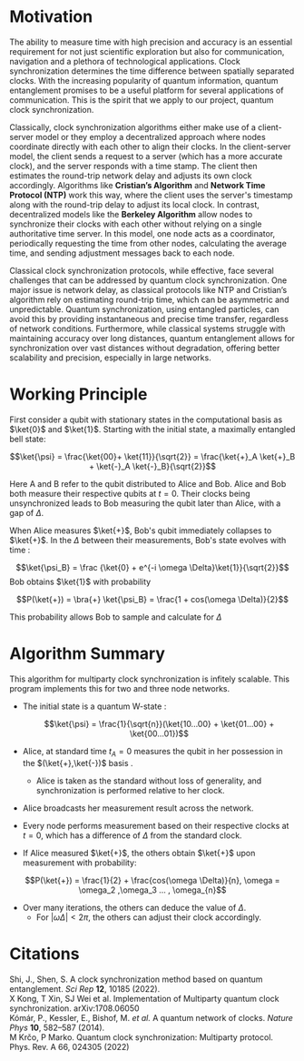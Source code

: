 # Motivation
The ability to measure time with high precision and accuracy is an essential requirement for not just scientific exploration but also for communication, navigation and a plethora of technological applications. 
Clock synchronization determines the time difference between spatially separated clocks. 
With the increasing popularity of quantum information, quantum entanglement promises to be a useful platform for several applications of communication. This is the spirit that we apply to our project, quantum clock synchronization.

Classically, clock synchronization algorithms either make use of a client-server model or they employ a decentralized approach where nodes coordinate directly with each other to align their clocks. In the client-server model, the client sends a request to a server (which has a more accurate clock), and the server responds with a time stamp. The client then estimates the round-trip network delay and adjusts its own clock accordingly. Algorithms like **Cristian’s Algorithm** and **Network Time Protocol (NTP)** work this way, where the client uses the server's timestamp along with the round-trip delay to adjust its local clock. In contrast, decentralized models like the **Berkeley Algorithm** allow nodes to synchronize their clocks with each other without relying on a single authoritative time server. In this model, one node acts as a coordinator, periodically requesting the time from other nodes, calculating the average time, and sending adjustment messages back to each node.

Classical clock synchronization protocols, while effective, face several challenges that can be addressed by quantum clock synchronization. One major issue is network delay, as classical protocols like NTP and Cristian’s algorithm rely on estimating round-trip time, which can be asymmetric and unpredictable. Quantum synchronization, using entangled particles, can avoid this by providing instantaneous and precise time transfer, regardless of network conditions. Furthermore, while classical systems struggle with maintaining accuracy over long distances, quantum entanglement allows for synchronization over vast distances without degradation, offering better scalability and precision, especially in large networks. 

# Working Principle
First consider a qubit with stationary states in the computational basis as $\ket{0}$ and $\ket{1}$. 
Starting with the initial state, a maximally entangled bell state:

$$\ket{\psi} = \frac{\ket{00}+ \ket{11}}{\sqrt{2}} = \frac{\ket{+}_A \ket{+}_B + \ket{-}_A \ket{-}_B}{\sqrt{2}}$$  

Here A and B refer to the qubit distributed to Alice and Bob. Alice and Bob both measure their respective qubits at $t=0$. Their clocks being unsynchronized leads to Bob measuring the qubit later than Alice, with a gap of $\Delta$.

When Alice measures $\ket{+}$, Bob's qubit immediately collapses to $\ket{+}$. In the $\Delta$ between their measurements, Bob's state evolves with time : 

$$\ket{\psi_B} = \frac {\ket{0} + e^{-i \omega \Delta}\ket{1}}{\sqrt{2}}$$
Bob obtains $\ket{1}$ with probability

$$P(\ket{+}) = \bra{+} \ket{\psi_B} = \frac{1 + cos(\omega \Delta)}{2}$$  

This probability allows Bob to sample and calculate for $\Delta$
# Algorithm Summary
This algorithm for multiparty clock synchronization is infitely scalable. This program implements this for two and three node networks.
* The initial state is a quantum W-state :

  $$\ket{\psi} = \frac{1}{\sqrt{n}}(\ket{10...00} + \ket{01...00} + \ket{00...01})$$
* Alice, at standard time $t_A = 0$ measures the qubit in her possession in the $(\ket{+},\ket{-})$ basis .
  - Alice is taken as the standard without loss of generality, and synchronization is performed relative to her clock.
* Alice broadcasts her measurement result across the network.
* Every node performs measurement based on their respective clocks at $t=0$, which has a difference of $\Delta$ from the standard clock.
* If Alice measured $\ket{+}$, the others obtain $\ket{+}$ upon measurement with probability:

$$P(\ket{+}) = \frac{1}{2} + \frac{cos(\omega \Delta)}{n}, \omega = \omega_2 ,\omega_3 ... , \omega_{n}$$
* Over many iterations, the others can deduce the value of $\Delta$.
  - For $|\omega \Delta|<2 \pi$, the others can adjust their clock accordingly.
 
# Citations
Shi, J., Shen, S. A clock synchronization method based on quantum entanglement. _Sci Rep_ **12**, 10185 (2022).   
X Kong, T Xin, SJ Wei et al. Implementation of Multiparty quantum clock synchronization. arXiv:1708.06050   
Kómár, P., Kessler, E., Bishof, M. _et al._ A quantum network of clocks. _Nature Phys_ **10**, 582–587 (2014).   
M Krčo, P Marko. Quantum clock synchronization: Multiparty protocol. Phys. Rev. A 66, 024305 (2022)   

